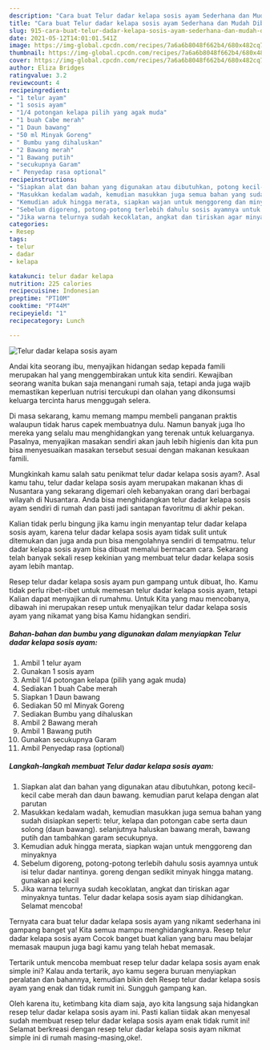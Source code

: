 ```yaml
---
description: "Cara buat Telur dadar kelapa sosis ayam Sederhana dan Mudah Dibuat"
title: "Cara buat Telur dadar kelapa sosis ayam Sederhana dan Mudah Dibuat"
slug: 915-cara-buat-telur-dadar-kelapa-sosis-ayam-sederhana-dan-mudah-dibuat
date: 2021-05-12T14:01:01.541Z
image: https://img-global.cpcdn.com/recipes/7a6a6b8048f662b4/680x482cq70/telur-dadar-kelapa-sosis-ayam-foto-resep-utama.jpg
thumbnail: https://img-global.cpcdn.com/recipes/7a6a6b8048f662b4/680x482cq70/telur-dadar-kelapa-sosis-ayam-foto-resep-utama.jpg
cover: https://img-global.cpcdn.com/recipes/7a6a6b8048f662b4/680x482cq70/telur-dadar-kelapa-sosis-ayam-foto-resep-utama.jpg
author: Eliza Bridges
ratingvalue: 3.2
reviewcount: 4
recipeingredient:
- "1 telur ayam"
- "1 sosis ayam"
- "1/4 potongan kelapa pilih yang agak muda"
- "1 buah Cabe merah"
- "1 Daun bawang"
- "50 ml Minyak Goreng"
- " Bumbu yang dihaluskan"
- "2 Bawang merah"
- "1 Bawang putih"
- "secukupnya Garam"
- " Penyedap rasa optional"
recipeinstructions:
- "Siapkan alat dan bahan yang digunakan atau dibutuhkan, potong kecil-kecil cabe merah dan daun bawang. kemudian parut kelapa dengan alat parutan"
- "Masukkan kedalam wadah, kemudian masukkan juga semua bahan yang sudah disiapkan seperti: telur, kelapa dan potongan cabe serta daun solong (daun bawang). selanjutnya haluskan bawang merah, bawang putih dan tambahkan garam secukupnya."
- "Kemudian aduk hingga merata, siapkan wajan untuk menggoreng dan minyaknya"
- "Sebelum digoreng, potong-potong terlebih dahulu sosis ayamnya untuk isi telur dadar nantinya. goreng dengan sedikit minyak hingga matang. gunakan api kecil"
- "Jika warna telurnya sudah kecoklatan, angkat dan tiriskan agar minyaknya tuntas. Telur dadar kelapa sosis ayam siap dihidangkan. Selamat mencoba!"
categories:
- Resep
tags:
- telur
- dadar
- kelapa

katakunci: telur dadar kelapa 
nutrition: 225 calories
recipecuisine: Indonesian
preptime: "PT10M"
cooktime: "PT44M"
recipeyield: "1"
recipecategory: Lunch

---
```



![Telur dadar kelapa sosis ayam](https://img-global.cpcdn.com/recipes/7a6a6b8048f662b4/680x482cq70/telur-dadar-kelapa-sosis-ayam-foto-resep-utama.jpg)

Andai kita seorang ibu, menyajikan hidangan sedap kepada famili merupakan hal yang menggembirakan untuk kita sendiri. Kewajiban seorang  wanita bukan saja menangani rumah saja, tetapi anda juga wajib memastikan keperluan nutrisi tercukupi dan olahan yang dikonsumsi keluarga tercinta harus menggugah selera.

Di masa  sekarang, kamu memang mampu membeli panganan praktis walaupun tidak harus capek membuatnya dulu. Namun banyak juga lho mereka yang selalu mau menghidangkan yang terenak untuk keluarganya. Pasalnya, menyajikan masakan sendiri akan jauh lebih higienis dan kita pun bisa menyesuaikan masakan tersebut sesuai dengan makanan kesukaan famili. 



Mungkinkah kamu salah satu penikmat telur dadar kelapa sosis ayam?. Asal kamu tahu, telur dadar kelapa sosis ayam merupakan makanan khas di Nusantara yang sekarang digemari oleh kebanyakan orang dari berbagai wilayah di Nusantara. Anda bisa menghidangkan telur dadar kelapa sosis ayam sendiri di rumah dan pasti jadi santapan favoritmu di akhir pekan.

Kalian tidak perlu bingung jika kamu ingin menyantap telur dadar kelapa sosis ayam, karena telur dadar kelapa sosis ayam tidak sulit untuk ditemukan dan juga anda pun bisa mengolahnya sendiri di tempatmu. telur dadar kelapa sosis ayam bisa dibuat memalui bermacam cara. Sekarang telah banyak sekali resep kekinian yang membuat telur dadar kelapa sosis ayam lebih mantap.

Resep telur dadar kelapa sosis ayam pun gampang untuk dibuat, lho. Kamu tidak perlu ribet-ribet untuk memesan telur dadar kelapa sosis ayam, tetapi Kalian dapat menyajikan di rumahmu. Untuk Kita yang mau mencobanya, dibawah ini merupakan resep untuk menyajikan telur dadar kelapa sosis ayam yang nikamat yang bisa Kamu hidangkan sendiri.

<!--inarticleads1-->

##### Bahan-bahan dan bumbu yang digunakan dalam menyiapkan Telur dadar kelapa sosis ayam:

1. Ambil 1 telur ayam
1. Gunakan 1 sosis ayam
1. Ambil 1/4 potongan kelapa (pilih yang agak muda)
1. Sediakan 1 buah Cabe merah
1. Siapkan 1 Daun bawang
1. Sediakan 50 ml Minyak Goreng
1. Sediakan  Bumbu yang dihaluskan
1. Ambil 2 Bawang merah
1. Ambil 1 Bawang putih
1. Gunakan secukupnya Garam
1. Ambil  Penyedap rasa (optional)




<!--inarticleads2-->

##### Langkah-langkah membuat Telur dadar kelapa sosis ayam:

1. Siapkan alat dan bahan yang digunakan atau dibutuhkan, potong kecil-kecil cabe merah dan daun bawang. kemudian parut kelapa dengan alat parutan
1. Masukkan kedalam wadah, kemudian masukkan juga semua bahan yang sudah disiapkan seperti: telur, kelapa dan potongan cabe serta daun solong (daun bawang). selanjutnya haluskan bawang merah, bawang putih dan tambahkan garam secukupnya.
1. Kemudian aduk hingga merata, siapkan wajan untuk menggoreng dan minyaknya
1. Sebelum digoreng, potong-potong terlebih dahulu sosis ayamnya untuk isi telur dadar nantinya. goreng dengan sedikit minyak hingga matang. gunakan api kecil
1. Jika warna telurnya sudah kecoklatan, angkat dan tiriskan agar minyaknya tuntas. Telur dadar kelapa sosis ayam siap dihidangkan. Selamat mencoba!




Ternyata cara buat telur dadar kelapa sosis ayam yang nikamt sederhana ini gampang banget ya! Kita semua mampu menghidangkannya. Resep telur dadar kelapa sosis ayam Cocok banget buat kalian yang baru mau belajar memasak maupun juga bagi kamu yang telah hebat memasak.

Tertarik untuk mencoba membuat resep telur dadar kelapa sosis ayam enak simple ini? Kalau anda tertarik, ayo kamu segera buruan menyiapkan peralatan dan bahannya, kemudian bikin deh Resep telur dadar kelapa sosis ayam yang enak dan tidak rumit ini. Sungguh gampang kan. 

Oleh karena itu, ketimbang kita diam saja, ayo kita langsung saja hidangkan resep telur dadar kelapa sosis ayam ini. Pasti kalian tiidak akan menyesal sudah membuat resep telur dadar kelapa sosis ayam enak tidak rumit ini! Selamat berkreasi dengan resep telur dadar kelapa sosis ayam nikmat simple ini di rumah masing-masing,oke!.

